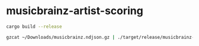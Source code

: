 # musicbrainz-artist-scoring

```bash
cargo build --release

gzcat ~/Downloads/musicbrainz.ndjson.gz | ./target/release/musicbrainz-artist-scoring | gzip | cpipe -vt > ~/Downloads/musicbrainz-rated.ndjson.gz
```
